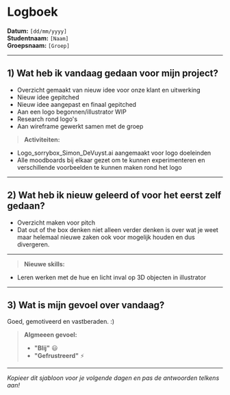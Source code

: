 # Logboek

**Datum:** `[dd/mm/yyyy]`  
**Studentnaam:** `[Naam]`  
**Groepsnaam:** `[Groep]`

---

## 1) Wat heb ik vandaag gedaan voor mijn project?

- Overzicht gemaakt van nieuw idee voor onze klant en uitwerking
- Nieuw idee gepitched
- Nieuw idee aangepast en finaal gepitched
- Aan een logo begonnen/illustrator WIP
- Research rond logo's
- Aan wireframe gewerkt samen met de groep


> **Activiteiten:**  
- Logo_sorrybox_Simon_DeVuyst.ai aangemaakt voor logo doeleinden
- Alle moodboards bij elkaar gezet om te kunnen experimenteren en verschillende voorbeelden te kunnen maken rond het logo
---
## 2) Wat heb ik nieuw geleerd of voor het eerst zelf gedaan?
- Overzicht maken voor pitch
- Dat out of the box denken niet alleen verder denken is over wat je weet maar helemaal nieuwe zaken ook voor mogelijk houden en dus divergeren.
---
> **Nieuwe skills:**  
- Leren werken met de hue en licht inval op 3D objecten in illustrator 
---

## 3) Wat is mijn gevoel over vandaag?

Goed, gemotiveerd en vastberaden.   :)

> **Algmeeen gevoel:**  
> - **"Blij"** :smiley:  
> - **"Gefrustreerd"** :zap:

---

*Kopieer dit sjabloon voor je volgende dagen en pas de antwoorden telkens aan!*